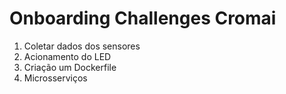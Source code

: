 # Onboarding Challenges Cromai

1. Coletar dados dos sensores
2. Acionamento do LED
3. Criação um Dockerfile
4. Microsserviços
